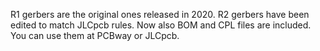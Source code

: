 R1 gerbers are the original ones released in 2020. R2 gerbers have been edited to match JLCpcb rules. Now also BOM and CPL files are included. You can use them at PCBway or JLCpcb.

